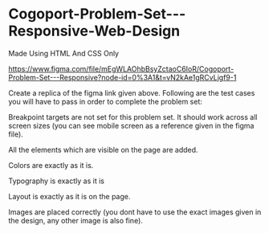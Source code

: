 # Cogoport-Problem-Set---Responsive-Web-Design
Made Using HTML And CSS Only

https://www.figma.com/file/mEgWLAOhbBsyZctaoC6IoR/Cogoport-Problem-Set---Responsive?node-id=0%3A1&t=vN2kAe1gRCvLjgf9-1

Create a replica of the figma link given above.
Following are the test cases you will have to pass in order to complete the problem set:

Breakpoint targets are not set for this problem set.
It should work across all screen sizes (you can see mobile screen as a reference given in the figma file).

All the elements which are visible on the page are added.

Colors are exactly as it is.

Typography is exactly as it is

Layout is exactly as it is on the page.

Images are placed correctly (you dont have to use the exact images given in the design, any other image is also fine).
